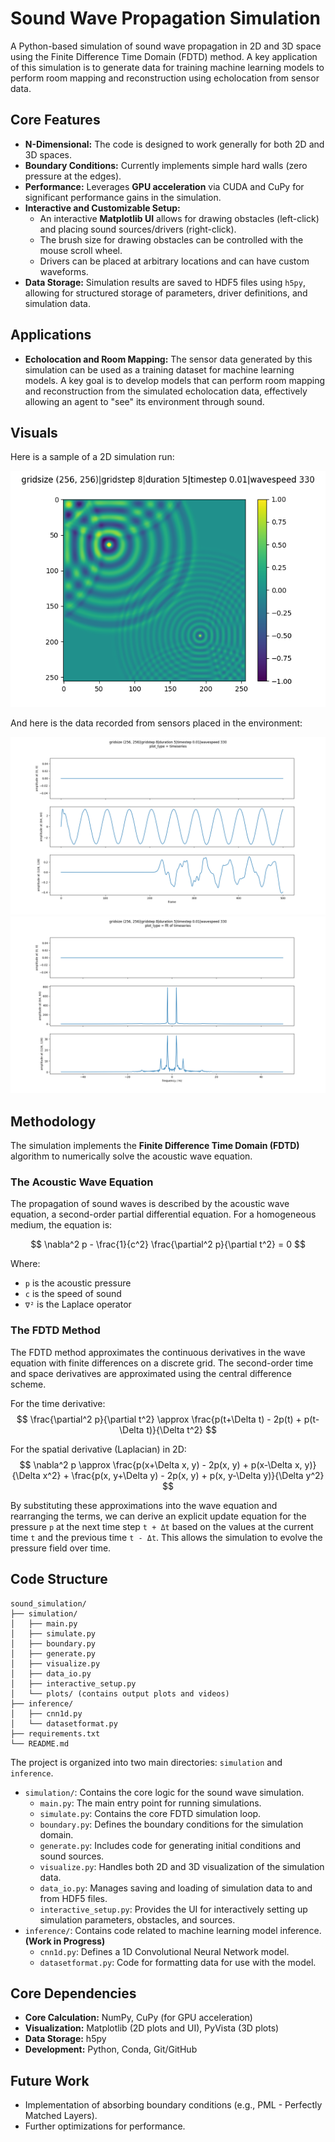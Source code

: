 # Sound Wave Propagation Simulation

A Python-based simulation of sound wave propagation in 2D and 3D space using the Finite Difference Time Domain (FDTD) method. A key application of this simulation is to generate data for training machine learning models to perform room mapping and reconstruction using echolocation from sensor data.

## Core Features

*   **N-Dimensional:** The code is designed to work generally for both 2D and 3D spaces.
*   **Boundary Conditions:** Currently implements simple hard walls (zero pressure at the edges).
*   **Performance:** Leverages **GPU acceleration** via CUDA and CuPy for significant performance gains in the simulation.
*   **Interactive and Customizable Setup:**
    *   An interactive **Matplotlib UI** allows for drawing obstacles (left-click) and placing sound sources/drivers (right-click).
    *   The brush size for drawing obstacles can be controlled with the mouse scroll wheel.
    *   Drivers can be placed at arbitrary locations and can have custom waveforms.
*   **Data Storage:** Simulation results are saved to HDF5 files using `h5py`, allowing for structured storage of parameters, driver definitions, and simulation data.

## Applications

*   **Echolocation and Room Mapping:** The sensor data generated by this simulation can be used as a training dataset for machine learning models. A key goal is to develop models that can perform room mapping and reconstruction from the simulated echolocation data, effectively allowing an agent to "see" its environment through sound.

## Visuals

Here is a sample of a 2D simulation run:

![Sample 2D Simulation](https://github.com/kyleyhw/sound_simulation/raw/main/simulation/plots/sample_figure.png)

And here is the data recorded from sensors placed in the environment:

![Sensor Timeseries](https://github.com/kyleyhw/sound_simulation/raw/main/simulation/plots/sensor_timeseries.png)
![Sensor FFT](https://github.com/kyleyhw/sound_simulation/raw/main/simulation/plots/sensor_fft.png)

## Methodology

The simulation implements the **Finite Difference Time Domain (FDTD)** algorithm to numerically solve the acoustic wave equation.

### The Acoustic Wave Equation

The propagation of sound waves is described by the acoustic wave equation, a second-order partial differential equation. For a homogeneous medium, the equation is:

$$ \nabla^2 p - \frac{1}{c^2} \frac{\partial^2 p}{\partial t^2} = 0 $$

Where:
-   `p` is the acoustic pressure
-   `c` is the speed of sound
-   `∇²` is the Laplace operator

### The FDTD Method

The FDTD method approximates the continuous derivatives in the wave equation with finite differences on a discrete grid. The second-order time and space derivatives are approximated using the central difference scheme.

For the time derivative:
$$ \frac{\partial^2 p}{\partial t^2} \approx \frac{p(t+\Delta t) - 2p(t) + p(t-\Delta t)}{\Delta t^2} $$

For the spatial derivative (Laplacian) in 2D:
$$ \nabla^2 p \approx \frac{p(x+\Delta x, y) - 2p(x, y) + p(x-\Delta x, y)}{\Delta x^2} + \frac{p(x, y+\Delta y) - 2p(x, y) + p(x, y-\Delta y)}{\Delta y^2} $$

By substituting these approximations into the wave equation and rearranging the terms, we can derive an explicit update equation for the pressure `p` at the next time step `t + Δt` based on the values at the current time `t` and the previous time `t - Δt`. This allows the simulation to evolve the pressure field over time.

## Code Structure

```
sound_simulation/
├── simulation/
│   ├── main.py
│   ├── simulate.py
│   ├── boundary.py
│   ├── generate.py
│   ├── visualize.py
│   ├── data_io.py
│   ├── interactive_setup.py
│   └── plots/ (contains output plots and videos)
├── inference/
│   ├── cnn1d.py
│   └── datasetformat.py
├── requirements.txt
└── README.md
```

The project is organized into two main directories: `simulation` and `inference`.

*   `simulation/`: Contains the core logic for the sound wave simulation.
    *   `main.py`: The main entry point for running simulations.
    *   `simulate.py`: Contains the core FDTD simulation loop.
    *   `boundary.py`: Defines the boundary conditions for the simulation domain.
    *   `generate.py`: Includes code for generating initial conditions and sound sources.
    *   `visualize.py`: Handles both 2D and 3D visualization of the simulation data.
    *   `data_io.py`: Manages saving and loading of simulation data to and from HDF5 files.
    *   `interactive_setup.py`: Provides the UI for interactively setting up simulation parameters, obstacles, and sources.
*   `inference/`: Contains code related to machine learning model inference. **(Work in Progress)**
    *   `cnn1d.py`: Defines a 1D Convolutional Neural Network model.
    *   `datasetformat.py`: Code for formatting data for use with the model.

## Core Dependencies

*   **Core Calculation:** NumPy, CuPy (for GPU acceleration)
*   **Visualization:** Matplotlib (2D plots and UI), PyVista (3D plots)
*   **Data Storage:** h5py
*   **Development:** Python, Conda, Git/GitHub

## Future Work

*   Implementation of absorbing boundary conditions (e.g., PML - Perfectly Matched Layers).
*   Further optimizations for performance.